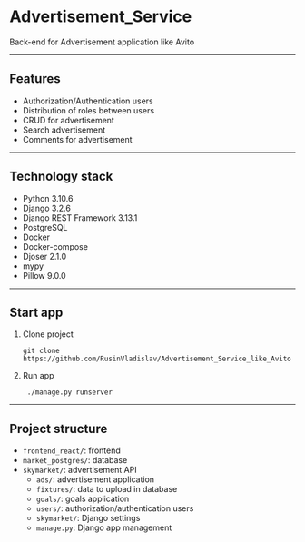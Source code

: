 # Advertisement_Service
Back-end for Advertisement application like Avito
***
## Features
- Authorization/Authentication users
- Distribution of roles between users
- CRUD for advertisement
- Search advertisement
- Comments for advertisement
***
## Technology stack
- Python 3.10.6
- Django 3.2.6
- Django REST Framework 3.13.1
- PostgreSQL
- Docker
- Docker-compose
- Djoser 2.1.0
- mypy
- Pillow 9.0.0
***
## Start app
1. Clone project
   ```
   git clone https://github.com/RusinVladislav/Advertisement_Service_like_Avito
2. Run app
   ```
    ./manage.py runserver
***
## Project structure
- `frontend_react/`: frontend
- `market_postgres/`: database
- `skymarket/`: advertisement API
    - `ads/`: advertisement application
    - `fixtures/`: data to upload in database
    - `goals/`: goals application   
    - `users/`: authorization/authentication users
    - `skymarket/`: Django settings
    - `manage.py`: Django app management
